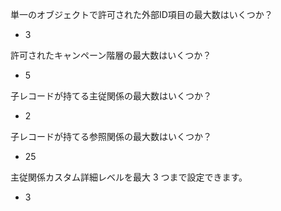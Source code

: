 単一のオブジェクトで許可された外部ID項目の最大数はいくつか？

- 3

許可されたキャンペーン階層の最大数はいくつか？

- 5

子レコードが持てる主従関係の最大数はいくつか？

- 2

子レコードが持てる参照関係の最大数はいくつか？

- 25

主従関係カスタム詳細レベルを最大 3 つまで設定できます。

- 3
